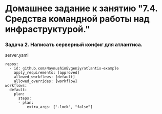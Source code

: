 # Домашнее задание к занятию "7.4. Средства командной работы над инфраструктурой."

### Задача 2. Написать серверный конфиг для атлантиса.

server.yaml

    repos:
      - id: github.com/NaymushinEvgeniy/atlantis-example
        apply_requirements: [approved]
        allowed_workflows: [default]
        allowed_overrides: [workflow]
    workflows:
      default:
        plan:
          steps:
          - plan:
              extra_args: ["-lock", "false"]